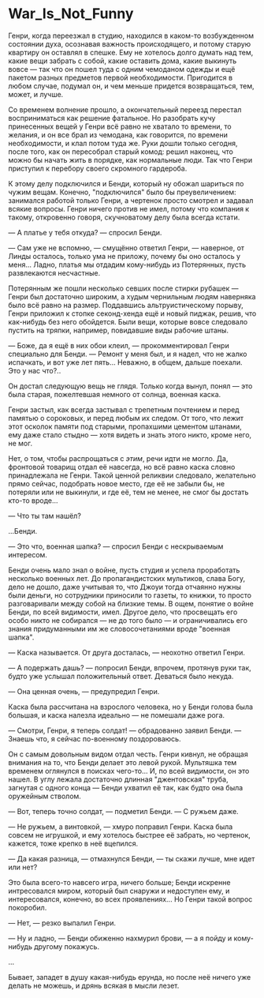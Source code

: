# War_Is_Not_Funny

Генри, когда переезжал в студию, находился в каком-то возбужденном состоянии духа, осознавая важность происходящего, и потому старую квартиру он оставлял в спешке. Ему не хотелось долго думать над тем, какие вещи забрать с собой, какие оставить дома, какие выкинуть вовсе — так что он пошел туда с одним чемоданом одежды и ещё пакетом разных предметов первой необходимости. Пригодится в любом случае, подумал он, и чем меньше придется возвращаться, тем, может, и лучше.

Со временем волнение прошло, а окончательный переезд перестал восприниматься как решение фатальное. Но разобрать кучу принесенных вещей у Генри всё равно не хватало то времени, то желания, и он все брал из чемодана, как говорится, по времени необходимости, и клал потом туда же. Руки дошли только сегодня, после того, как он пересобрал старый комод: решил наконец, что можно бы начать жить в порядке, как нормальные люди. Так что Генри приступил к перебору своего скромного гардероба.

К этому делу подключился и Бенди, который ну обожал шариться по чужим вещам. Конечно, "подключился" было бы преувеличением: занимался работой только Генри, а чертенок просто смотрел и задавал всякие вопросы. Генри ничего против не имел, потому что компания к такому, откровенно говоря, скучноватому делу была всегда кстати.

— А платье у тебя откуда? — спросил Бенди.

— Сам уже не вспомню, — смущённо ответил Генри, — наверное, от Линды осталось, только ума не приложу, почему бы оно осталось у меня... Ладно, платья мы отдадим кому-нибудь из Потерянных, пусть развлекаются несчастные.

Потерянным же пошли несколько севших после стирки рубашек — Генри был достаточно широким, а худым чернильным людям наверняка было всё равно на размер. Поддавшись альтруистическому порыву, Генри приложил к стопке секонд-хенда ещё и новый пиджак, решив, что как-нибудь без него обойдется. Были вещи, которые вовсе следовало пустить на тряпки, например, повидавшие виды рабочие штаны.

— Боже, да я ещё в них обои клеил, — прокомментировал Генри специально для Бенди. — Ремонт у меня был, и я надел, что не жалко испачкать, и вот уже лет пять... Неважно, в общем, дальше поехали. Это у нас что?..

Он достал следующую вещь не глядя. Только когда вынул, понял — это была старая, пожелтевшая немного от солнца, военная каска.

Генри застыл, как всегда застывал с трепетным почтением и перед памятью о сороковых, и перед любым их следом. От того, что лежит этот осколок памяти под старыми, пропахшими цементом штанами, ему даже стало стыдно — хотя видеть и знать этого никто, кроме него, не мог.

Нет, о том, чтобы распрощаться с _этим_, речи идти не могло. Да, фронтовой товарищ отдал её навсегда, но всё равно каска словно принадлежала не Генри. Такой ценной реликвии следовало, желательно прямо сейчас, подобрать новое место, где её не забыли бы, не потеряли или не выкинули, и где её, тем не менее, не смог бы достать кто-то вроде...

— Что ты там нашёл?

...Бенди.

— Это что, военная шапка? — спросил Бенди с нескрываемым интересом.

Бенди очень мало знал о войне, пусть студия и успела проработать несколько военных лет. До пропагандистских мультиков, слава Богу, дело не дошло, даже учитывая то, что Джоуи тогда отчаянно нужны были деньги, но сотрудники приносили то газеты, то книжки, то просто разговаривали между собой на близкие темы. В ощем, понятие о войне Бенди, по всей видимости, имел. Другое дело, что просвещать его особо никто не собирался — не до того было — и ограничивались его знания придуманными им же словосочетаниями вроде "военная шапка".

— Каска называется. От друга досталась, — неохотно ответил Генри.

— А подержать дашь? — попросил Бенди, впрочем, протянув руки так, будто уже услышал положительный ответ. Деваться было некуда.

— Она ценная очень, — предупредил Генри.

Каска была рассчитана на взрослого человека, но у Бенди голова была большая, и каска налезла идеально — не помешали даже рога.  

— Смотри, Генри, я теперь солдат! — обрадованно заявил Бенди. — Знаешь что, я сейчас по-военному поздороваюсь.

Он с самым довольным видом отдал честь. Генри кивнул, не обращая внимания на то, что Бенди делает это левой рукой. Мультяшка тем временем оглянулся в поисках чего-то... И, по всей видимости, он это нашел. В углу лежала достаточно длинная "джентовская" труба, загнутая с одного конца — Бенди ухватил её так, как будто она была оружейным стволом.

— Вот, теперь точно солдат, — подметил Бенди. — С ружьем даже.

— Не ружьем, а винтовкой, — хмуро поправил Генри. Каска была совсем не игрушкой, и ему хотелось быстрее её забрать, но чертенок, кажется, тоже крепко в неё вцепился.

— Да какая разница, — отмахнулся Бенди, — ты скажи лучше, мне идет или нет?

Это была всего-то навсего игра, ничего больше; Бенди искренне интресовался миром, который был снаружи и недоступен ему, и интересовался, конечно, во всех проявлениях... Но Генри такой вопрос покоробил.

— Нет, — резко выпалил Генри.

— Ну и ладно, — Бенди обиженно нахмурил брови, — а я пойду и кому-нибудь другому покажусь.

...

Бывает, западет в душу какая-нибудь ерунда, но после неё ничего уже делать не можешь, и дрянь всякая в мысли лезет.
